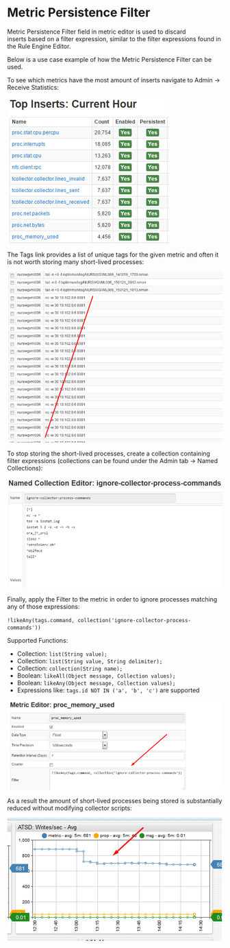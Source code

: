 # Metric Persistence Filter


Metric Persistence Filter field in metric editor is used to discard
inserts based on a filter expression, similar to the filter expressions
found in the Rule Engine Editor.

Below is a use case example of how the Metric Persistence Filter can be
used.

To see which metrics have the most amount of inserts navigate to Admin
-\> Receive Statistics:

![](images/top_hourly_metrics.png "top_hourly_metrics")

The Tags link provides a list of unique tags for the given metric and
often it is not worth storing many short-lived processes:

![](images/screenshot_2_1421925334.png "screenshot_2_1421925334")

To stop storing the short-lived processes, create a collection
containing filter expressions (collections can be found under the Admin
tab -\> Named Collections):

![](images/names_collections.png "names_collections")

Finally, apply the Filter to the metric in order to ignore processes
matching any of those expressions:

`!likeAny(tags.command, collection('ignore-collector-process-commands'))`

Supported Functions:

-   Collection: `list(String value);`
-   Collection: `list(String value, String delimiter);`
-   Collection: `collection(String name);`
-   Boolean: `likeAll(Object message, Collection values);`
-   Boolean: `likeAny(Object message, Collection values);`
-   Expressions like: `tags.id NOT IN ('a', 'b', 'c')` are supported

![](images/screenshot_4_1421925441.png "screenshot_4_1421925441")

As a result the amount of short-lived processes being stored is
substantially reduced without modifying collector scripts:

![](images/screenshot_5_1421925689.png "screenshot_5_1421925689")